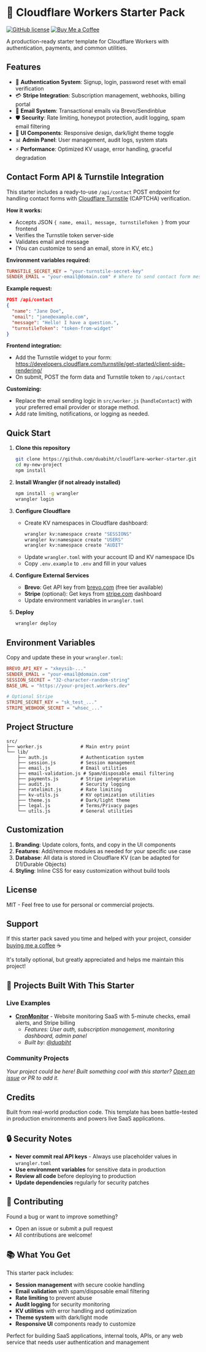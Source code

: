 # 🚀 Cloudflare Workers Starter Pack

[![GitHub license](https://img.shields.io/github/license/duabiht/cloudflare-worker-starter?style=flat-square)](https://github.com/duabiht/cloudflare-worker-starter/blob/main/LICENSE)
[![Buy Me a Coffee](https://img.shields.io/badge/buy%20me%20a-coffee-yellow?logo=buy-me-a-coffee&style=flat-square)](https://buymeacoffee.com/duabiht)

A production-ready starter template for Cloudflare Workers with authentication, payments, and common utilities.


## Features

- 🔐 **Authentication System**: Signup, login, password reset with email verification
- 💳 **Stripe Integration**: Subscription management, webhooks, billing portal
- 📧 **Email System**: Transactional emails via Brevo/Sendinblue
- 🛡️ **Security**: Rate limiting, honeypot protection, audit logging, spam email filtering
- 🎨 **UI Components**: Responsive design, dark/light theme toggle
- 📊 **Admin Panel**: User management, audit logs, system stats
- ⚡ **Performance**: Optimized KV usage, error handling, graceful degradation

## Contact Form API & Turnstile Integration

This starter includes a ready-to-use `/api/contact` POST endpoint for handling contact forms with [Cloudflare Turnstile](https://www.cloudflare.com/products/turnstile/) (CAPTCHA) verification.

**How it works:**
- Accepts JSON `{ name, email, message, turnstileToken }` from your frontend
- Verifies the Turnstile token server-side
- Validates email and message
- (You can customize to send an email, store in KV, etc.)

**Environment variables required:**
```toml
TURNSTILE_SECRET_KEY = "your-turnstile-secret-key"
SENDER_EMAIL = "your-email@domain.com" # Where to send contact form messages
```

**Example request:**
```json
POST /api/contact
{
  "name": "Jane Doe",
  "email": "jane@example.com",
  "message": "Hello! I have a question.",
  "turnstileToken": "token-from-widget"
}
```

**Frontend integration:**
- Add the Turnstile widget to your form: https://developers.cloudflare.com/turnstile/get-started/client-side-rendering/
- On submit, POST the form data and Turnstile token to `/api/contact`

**Customizing:**
- Replace the email sending logic in `src/worker.js` (`handleContact`) with your preferred email provider or storage method.
- Add rate limiting, notifications, or logging as needed.
## Quick Start

1. **Clone this repository**
   ```bash
   git clone https://github.com/duabiht/cloudflare-worker-starter.git my-new-project
   cd my-new-project
   npm install
   ```

2. **Install Wrangler (if not already installed)**
   ```bash
   npm install -g wrangler
   wrangler login
   ```

3. **Configure Cloudflare**
   - Create KV namespaces in Cloudflare dashboard:
     ```bash
     wrangler kv:namespace create "SESSIONS"
     wrangler kv:namespace create "USERS" 
     wrangler kv:namespace create "AUDIT"
     ```
   - Update `wrangler.toml` with your account ID and KV namespace IDs
   - Copy `.env.example` to `.env` and fill in your values

4. **Configure External Services**
   - **Brevo**: Get API key from [brevo.com](https://brevo.com) (free tier available)
   - **Stripe** (optional): Get keys from [stripe.com](https://stripe.com) dashboard
   - Update environment variables in `wrangler.toml`

5. **Deploy**
   ```bash
   wrangler deploy
   ```

## Environment Variables

Copy and update these in your `wrangler.toml`:

```toml
BREVO_API_KEY = "xkeysib-..."
SENDER_EMAIL = "your-email@domain.com"
SESSION_SECRET = "32-character-random-string"
BASE_URL = "https://your-project.workers.dev"

# Optional Stripe
STRIPE_SECRET_KEY = "sk_test_..."
STRIPE_WEBHOOK_SECRET = "whsec_..."
```

## Project Structure

```
src/
├── worker.js              # Main entry point
└── lib/
    ├── auth.js            # Authentication system
    ├── session.js         # Session management
    ├── email.js           # Email utilities
    ├── email-validation.js # Spam/disposable email filtering
    ├── payments.js        # Stripe integration
    ├── audit.js           # Security logging
    ├── ratelimit.js       # Rate limiting
    ├── kv-utils.js        # KV optimization utilities
    ├── theme.js           # Dark/light theme
    ├── legal.js           # Terms/Privacy pages
    └── utils.js           # General utilities
```

## Customization

1. **Branding**: Update colors, fonts, and copy in the UI components
2. **Features**: Add/remove modules as needed for your specific use case
3. **Database**: All data is stored in Cloudflare KV (can be adapted for D1/Durable Objects)
4. **Styling**: Inline CSS for easy customization without build tools

## License

MIT - Feel free to use for personal or commercial projects.

## Support

If this starter pack saved you time and helped with your project, consider [buying me a coffee](https://buymeacoffee.com/duabiht) ☕ 

It's totally optional, but greatly appreciated and helps me maintain this project!

## 🚀 Projects Built With This Starter

### Live Examples
- **[CronMonitor](https://cronmonitor.sitewatch.workers.dev)** - Website monitoring SaaS with 5-minute checks, email alerts, and Stripe billing
  - *Features: User auth, subscription management, monitoring dashboard, admin panel*
  - *Built by: [@duabiht](https://github.com/duabiht)*

### Community Projects
*Your project could be here! Built something cool with this starter? [Open an issue](https://github.com/duabiht/cloudflare-worker-starter/issues) or PR to add it.*

## Credits

Built from real-world production code. This template has been battle-tested in production environments and powers live SaaS applications.

## 🔒 Security Notes

- **Never commit real API keys** - Always use placeholder values in `wrangler.toml`
- **Use environment variables** for sensitive data in production
- **Review all code** before deploying to production
- **Update dependencies** regularly for security patches

## 🤝 Contributing

Found a bug or want to improve something? 
- Open an issue or submit a pull request
- All contributions are welcome!

## 📚 What You Get

This starter pack includes:
- **Session management** with secure cookie handling
- **Email validation** with spam/disposable email filtering  
- **Rate limiting** to prevent abuse
- **Audit logging** for security monitoring
- **KV utilities** with error handling and optimization
- **Theme system** with dark/light mode
- **Responsive UI** components ready to customize

Perfect for building SaaS applications, internal tools, APIs, or any web service that needs user authentication and management
